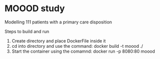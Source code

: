 # MOOOD study
Modelling 111 patients with a primary care disposition

Steps to build and run

1. Create directory and place DockerFile inside it
2. cd into directory and use the command: docker build -t moood ./
3. Start the container using the comamnd: docker run -p 8080:80 moood
